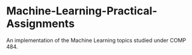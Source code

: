 # Machine-Learning-Practical-Assignments
An implementation of the Machine Learning topics studied under COMP 484.
